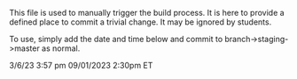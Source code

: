 This file is used to manually trigger the build process.  It is here to provide
a defined place to commit a trivial change.  It may be ignored by students.

To use, simply add the date and time below and commit to branch->staging->master
as normal.

3/6/23  3:57 pm
09/01/2023 2:30pm ET

